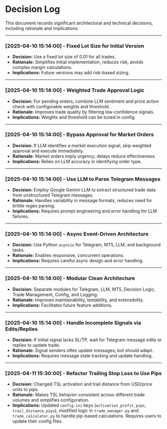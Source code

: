 # Decision Log

This document records significant architectural and technical decisions, including rationale and implications.

---

### [2025-04-10 15:14:00] - Fixed Lot Size for Initial Version
- **Decision:** Use a fixed lot size of 0.01 for all trades.
- **Rationale:** Simplifies initial implementation, reduces risk, avoids complex margin calculations.
- **Implications:** Future versions may add risk-based sizing.

---

### [2025-04-10 15:14:00] - Weighted Trade Approval Logic
- **Decision:** For pending orders, combine LLM sentiment and price action check with configurable weights and threshold.
- **Rationale:** Improves trade quality by filtering low-confidence signals.
- **Implications:** Weights and threshold can be tuned in config.

---

### [2025-04-10 15:14:00] - Bypass Approval for Market Orders
- **Decision:** If LLM identifies a market execution signal, skip weighted approval and execute immediately.
- **Rationale:** Market orders imply urgency; delays reduce effectiveness.
- **Implications:** Relies on LLM accuracy in identifying order type.

---

### [2025-04-10 15:14:00] - Use LLM to Parse Telegram Messages
- **Decision:** Employ Google Gemini LLM to extract structured trade data from unstructured Telegram messages.
- **Rationale:** Handles variability in message formats, reduces need for brittle regex parsing.
- **Implications:** Requires prompt engineering and error handling for LLM failures.

---

### [2025-04-10 15:14:00] - Async Event-Driven Architecture
- **Decision:** Use Python `asyncio` for Telegram, MT5, LLM, and background tasks.
- **Rationale:** Enables responsive, concurrent operations.
- **Implications:** Requires careful async design and error handling.

---

### [2025-04-10 15:14:00] - Modular Clean Architecture
- **Decision:** Separate modules for Telegram, LLM, MT5, Decision Logic, Trade Management, Config, and Logging.
- **Rationale:** Improves maintainability, testability, and extensibility.
- **Implications:** Facilitates future feature additions.

---

### [2025-04-10 15:14:00] - Handle Incomplete Signals via Edits/Replies
- **Decision:** If initial signal lacks SL/TP, wait for Telegram message edits or replies to update trade.
- **Rationale:** Signal senders often update messages; bot should adapt.
- **Implications:** Requires message state tracking and update handling.

---

### [2025-04-11 15:30:00] - Refactor Trailing Stop Loss to Use Pips
- **Decision:** Changed TSL activation and trail distance from USD/price units to pips.
- **Rationale:** Makes TSL behavior consistent across different trade volumes and simplifies configuration.
- **Implications:** Updated `config.ini` keys (`activation_profit_pips`, `trail_distance_pips`), modified logic in `trade_manager.py` and `trade_calculator.py` to handle pip-based calculations. Requires users to update their config files.